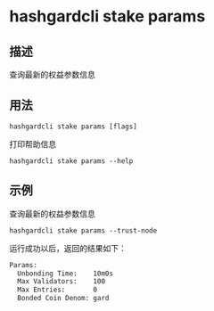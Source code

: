 # hashgardcli stake params

## 描述

查询最新的权益参数信息

## 用法

```
hashgardcli stake params [flags]
```

打印帮助信息
```
hashgardcli stake params --help
```

## 示例

查询最新的权益参数信息
```
hashgardcli stake params --trust-node
```

运行成功以后，返回的结果如下：

```txt
Params:
  Unbonding Time:    10m0s
  Max Validators:    100
  Max Entries:       0
  Bonded Coin Denom: gard
```
